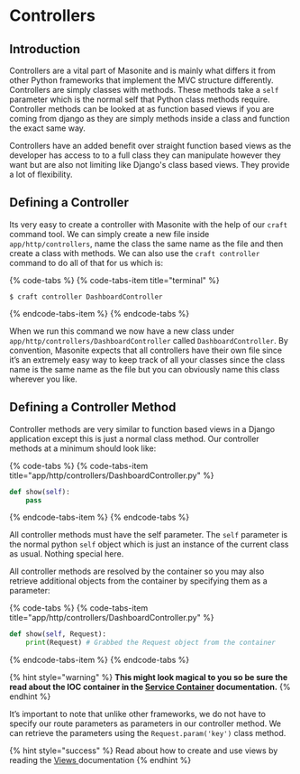 # Controllers

## Introduction

Controllers are a vital part of Masonite and is mainly what differs it from other Python frameworks that implement the MVC structure differently. Controllers are simply classes with methods. These methods take a `self` parameter which is the normal self that Python class methods require. Controller methods can be looked at as function based views if you are coming from django as they are simply methods inside a class and function the exact same way.

Controllers have an added benefit over straight function based views as the developer has access to to a full class they can manipulate however they want but are also not limiting like Django's class based views. They provide a lot of flexibility.

## Defining a Controller

Its very easy to create a controller with Masonite with the help of our `craft` command tool. We can simply create a new file inside `app/http/controllers`, name the class the same name as the file and then create a class with methods. We can also use the `craft controller` command to do all of that for us which is:

{% code-tabs %}
{% code-tabs-item title="terminal" %}
```text
$ craft controller DashboardController
```
{% endcode-tabs-item %}
{% endcode-tabs %}

When we run this command we now have a new class under `app/http/controllers/DashboardController` called `DashboardController`. By convention, Masonite expects that all controllers have their own file since it’s an extremely easy way to keep track of all your classes since the class name is the same name as the file but you can obviously name this class wherever you like.

## Defining a Controller Method

Controller methods are very similar to function based views in a Django application except this is just a normal class method. Our controller methods at a minimum should look like:

{% code-tabs %}
{% code-tabs-item title="app/http/controllers/DashboardController.py" %}
```python
def show(self):
    pass
```
{% endcode-tabs-item %}
{% endcode-tabs %}

All controller methods must have the self parameter. The `self` parameter is the normal python `self` object which is just an instance of the current class as usual. Nothing special here.

All controller methods are resolved by the container so you may also retrieve additional objects from the container by specifying them as a parameter:

{% code-tabs %}
{% code-tabs-item title="app/http/controllers/DashboardController.py" %}
```python
def show(self, Request):
    print(Request) # Grabbed the Request object from the container
```
{% endcode-tabs-item %}
{% endcode-tabs %}

{% hint style="warning" %}
**This might look magical to you so be sure the read about the IOC container in the **[**Service Container**](../architectural-concepts/service-container.md)** documentation.**
{% endhint %}

It’s important to note that unlike other frameworks, we do not have to specify our route parameters as parameters in our controller method. We can retrieve the parameters using the `Request.param('key')` class method.

{% hint style="success" %}
Read about how to create and use views by reading the [Views ](views.md)documentation
{% endhint %}

